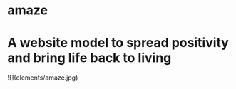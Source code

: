 # amaze

<h1>A website model to spread positivity and bring life back to living</h1>
![](elements/amaze.jpg)
